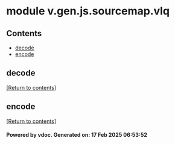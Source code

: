 # module v.gen.js.sourcemap.vlq


## Contents
- [decode](#decode)
- [encode](#encode)

## decode
[[Return to contents]](#Contents)

## encode
[[Return to contents]](#Contents)

#### Powered by vdoc. Generated on: 17 Feb 2025 06:53:52
